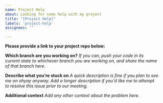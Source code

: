 ```yaml
---
name: Project Help
about: Looking for some help with my project
title: "[Project Help]"
labels: 'project-help'
assignees: ''

---
```


**Please provide a link to your project repo below:**

**Which branch are you working on?**
_If you can, push your code in its current state to whichever branch you are working on, and share the name of that branch here._

**Describe what you're stuck on**
_A quick description is fine if you plan to see me on ohyay anyway. Add a longer description if you'd like me to attempt to resolve this issue prior to our meeting._

**Additional context**
_Add any other context about the problem here._
